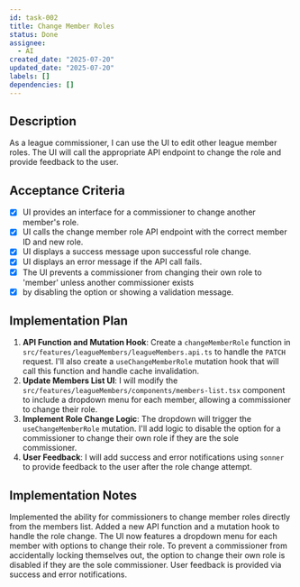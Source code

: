 ```yaml
---
id: task-002
title: Change Member Roles
status: Done
assignee:
  - AI
created_date: "2025-07-20"
updated_date: "2025-07-20"
labels: []
dependencies: []
---
```


## Description

As a league commissioner, I can use the UI to edit other league member roles. The UI will call the appropriate API endpoint to change the role and provide feedback to the user.

## Acceptance Criteria

- [x] UI provides an interface for a commissioner to change another member's role.
- [x] UI calls the change member role API endpoint with the correct member ID and new role.
- [x] UI displays a success message upon successful role change.
- [x] UI displays an error message if the API call fails.
- [x] The UI prevents a commissioner from changing their own role to 'member' unless another commissioner exists
- [x] by disabling the option or showing a validation message.

## Implementation Plan

1.  **API Function and Mutation Hook**: Create a `changeMemberRole` function in `src/features/leagueMembers/leagueMembers.api.ts` to handle the `PATCH` request. I'll also create a `useChangeMemberRole` mutation hook that will call this function and handle cache invalidation.
2.  **Update Members List UI**: I will modify the `src/features/leagueMembers/components/members-list.tsx` component to include a dropdown menu for each member, allowing a commissioner to change their role.
3.  **Implement Role Change Logic**: The dropdown will trigger the `useChangeMemberRole` mutation. I'll add logic to disable the option for a commissioner to change their own role if they are the sole commissioner.
4.  **User Feedback**: I will add success and error notifications using `sonner` to provide feedback to the user after the role change attempt.

## Implementation Notes

Implemented the ability for commissioners to change member roles directly from the members list. Added a new API function and a mutation hook to handle the role change. The UI now features a dropdown menu for each member with options to change their role. To prevent a commissioner from accidentally locking themselves out, the option to change their own role is disabled if they are the sole commissioner. User feedback is provided via success and error notifications.
